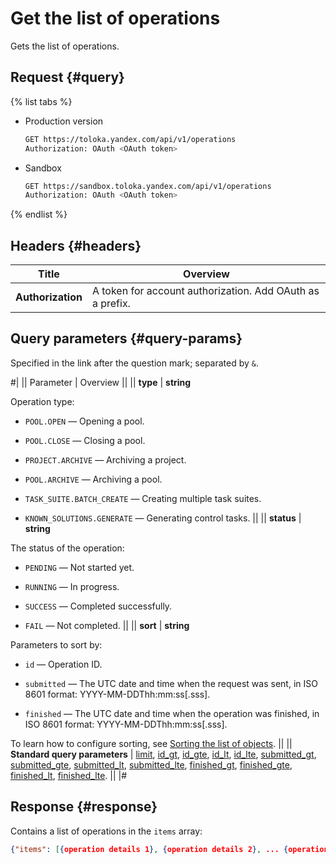 # Get the list of operations

Gets the list of operations.

## Request {#query}

{% list tabs %}

- Production version

    ```bash
    GET https://toloka.yandex.com/api/v1/operations
    Authorization: OAuth <OAuth token>
    ```

- Sandbox

    ```bash
    GET https://sandbox.toloka.yandex.com/api/v1/operations
    Authorization: OAuth <OAuth token>
    ```
{% endlist %}

## Headers {#headers}

Title | Overview
----- | -----
**Authorization** | A token for account authorization. Add OAuth as a prefix.


## Query parameters {#query-params}

Specified in the link after the question mark; separated by `&`.

#|
|| Parameter | Overview ||
|| **type** | **string**

Operation type:

- `POOL.OPEN` — Opening a pool.

- `POOL.CLOSE` — Closing a pool.

- `PROJECT.ARCHIVE` — Archiving a project.

- `POOL.ARCHIVE` — Archiving a pool.

- `TASK_SUITE.BATCH_CREATE` — Creating multiple task suites.

- `KNOWN_SOLUTIONS.GENERATE` — Generating control tasks. ||
|| **status** | **string**

The status of the operation:

- `PENDING` — Not started yet.

- `RUNNING` — In progress.

- `SUCCESS` — Completed successfully.

- `FAIL` — Not completed. ||
|| **sort** | **string**

Parameters to sort by:

- `id` — Operation ID.

- `submitted` — The UTC date and time when the request was sent, in ISO 8601 format: YYYY-MM-DDThh:mm:ss[.sss].

- `finished` — The UTC date and time when the operation was finished, in ISO 8601 format: YYYY-MM-DDThh:mm:ss[.sss].


To learn how to configure sorting, see [Sorting the list of objects](sorting.md). ||
|| **Standard query parameters** |
[limit](./standard-query-parameters.md#limit), [id_gt](./standard-query-parameters.md#id_gt), [id_gte](./standard-query-parameters.md#id_gte), [id_lt](./standard-query-parameters.md#id_lt), [id_lte](./standard-query-parameters.md#id_lte), [submitted_gt](./standard-query-parameters.md#submitted_gt), [submitted_gte](./standard-query-parameters.md#submitted_gte), [submitted_lt](./standard-query-parameters.md#submitted_lt), [submitted_lte](./standard-query-parameters.md#submitted_lte), [finished_gt](./standard-query-parameters.md#finished_gt), [finished_gte](./standard-query-parameters.md#finished_gte), [finished_lt](./standard-query-parameters.md#finished_lt), [finished_lte](./standard-query-parameters.md#finished_lte).
||
|#

## Response {#response}

Contains a list of operations in the `items` array:

```json
{"items": [{operation details 1}, {operation details 2}, ... {operation details n}], "has_more": false}
```
